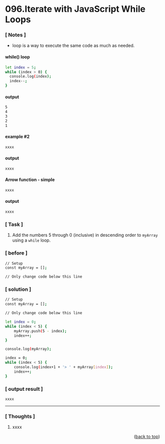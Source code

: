 <a name="topage"></a>

# 096.Iterate with JavaScript While Loops

### [ Notes ]
  * loop is a way to execute the same code as much as needed.

#### while() loop

```sh
let index = 5;
while (index > 0) {
  console.log(index);
  index--;
}
```

#### output
```sh
5
4
3
2
1
```

#### example #2

```sh
xxxx
```

#### output
```sh
xxxx
```

#### Arrow function - simple

```sh
xxxx
```

#### output
```sh
xxxx
```

### [ Task ]
  1. Add the numbers 5 through 0 (inclusive) in descending order to `myArray` using a `while` loop.


### [ before ]

```sh
// Setup
const myArray = [];

// Only change code below this line
```

### [ solution ]

```sh
// Setup
const myArray = [];

// Only change code below this line

let index = 0;
while (index < 5) {
    myArray.push(5 - index);
    index++;
}

console.log(myArray);

index = 0;
while (index < 5) {
    console.log(index+1 + '> ' + myArray[index]);
    index++;
}
```

### [ output result ]

```sh
xxxx
```

-----

### [ Thoughts ]

  1. xxxx
  

<p align="right">(<a href="#topage">back to top</a>)</p>
<br/>
<br/>
